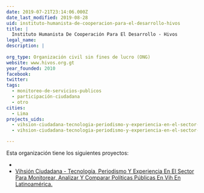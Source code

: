 ```yaml
---
date: 2019-07-21T23:14:06.000Z
date_last_modified: 2019-08-28
uid: instituto-humanista-de-cooperacion-para-el-desarrollo-hivos
title: |
  Instituto Humanista De Cooperación Para El Desarrollo - Hivos
legal_name: 
description: |
  
org_type: Organización civil sin fines de lucro (ONG)
website: www.hivos.org.gt
year_founded: 2010
facebook: 
twitter: 
tags:
  - monitoreo-de-servicios-publicos
  - participación-ciudadana
  - otro
cities: 
  - Lima
projects_uids:
  - vihsion-ciudadana-tecnologia-periodismo-y-experiencia-en-el-sector-para-monitorear-analizar-y-comparar-politicas-publicas-en-vih-en-latinoamerica
  - vihsion-ciudadana-tecnologia-periodismo-y-experiencia-en-el-sector-para-monitorear-analizar-y-comparar-politicas-publicas-en-vih-en-latinoamerica

---
```


Esta organización tiene los siguientes proyectos:

- [](/proyectos/vihsion-ciudadana-tecnologia-periodismo-y-experiencia-en-el-sector-para-monitorear-analizar-y-comparar-politicas-publicas-en-vih-en-latinoamerica)
- [Vihsión Ciudadana - Tecnología, Periodismo Y Experiencia En El Sector Para Monitorear, Analizar Y Comparar Políticas Públicas En Vih En Latinoamérica.](/proyectos/vihsion-ciudadana-tecnologia-periodismo-y-experiencia-en-el-sector-para-monitorear-analizar-y-comparar-politicas-publicas-en-vih-en-latinoamerica)
